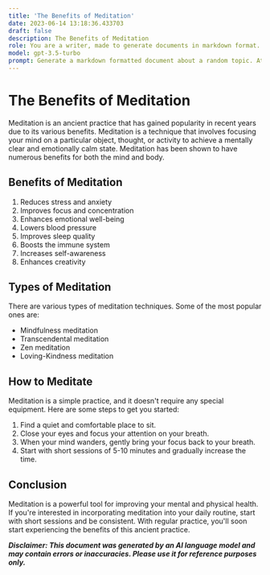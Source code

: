 ```yaml
---
title: 'The Benefits of Meditation'
date: 2023-06-14 13:18:36.433703
draft: false
description: The Benefits of Meditation
role: You are a writer, made to generate documents in markdown format. It is very important that all of the documents you generate are in valid markdown format.
model: gpt-3.5-turbo
prompt: Generate a markdown formatted document about a random topic. At the bottom, include a disclaimer explaining that the document was generated by you. The first line of the document should be the title. Make sure that the entire document is in proper markdown format, using a mix of various tags to make the document visually appealing.
---
```


# The Benefits of Meditation

Meditation is an ancient practice that has gained popularity in recent years due to its various benefits. Meditation is a technique that involves focusing your mind on a particular object, thought, or activity to achieve a mentally clear and emotionally calm state. Meditation has been shown to have numerous benefits for both the mind and body.

## Benefits of Meditation

1. Reduces stress and anxiety
2. Improves focus and concentration
3. Enhances emotional well-being
4. Lowers blood pressure
5. Improves sleep quality
6. Boosts the immune system
7. Increases self-awareness
8. Enhances creativity

## Types of Meditation

There are various types of meditation techniques. Some of the most popular ones are:

- Mindfulness meditation
- Transcendental meditation
- Zen meditation
- Loving-Kindness meditation

## How to Meditate

Meditation is a simple practice, and it doesn't require any special equipment. Here are some steps to get you started:

1. Find a quiet and comfortable place to sit.
2. Close your eyes and focus your attention on your breath.
3. When your mind wanders, gently bring your focus back to your breath.
4. Start with short sessions of 5-10 minutes and gradually increase the time.

## Conclusion

Meditation is a powerful tool for improving your mental and physical health. If you're interested in incorporating meditation into your daily routine, start with short sessions and be consistent. With regular practice, you'll soon start experiencing the benefits of this ancient practice.

***Disclaimer: This document was generated by an AI language model and may contain errors or inaccuracies. Please use it for reference purposes only.***